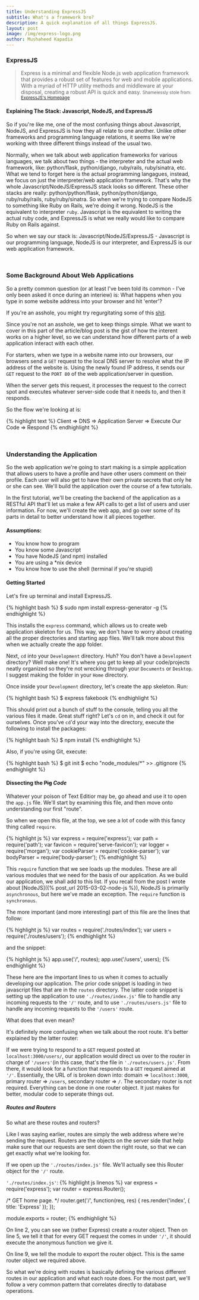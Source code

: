 ```yaml
---
title: Understanding ExpressJS
subtitle: What's a framework bro? 
description: A quick explanation of all things ExpressJS. 
layout: post
image: /img/express-logo.png
author: Mushaheed Kapadia
---
```


### ExpressJS

> Express is a minimal and flexible Node.js web application framework that provides a robust set of features for web and mobile applications.
> With a myriad of HTTP utility methods and middleware at your disposal, creating a robust API is quick and easy.
<small>Shamelessly stole from: <a href="http://expressjs.com">ExpressJS's Homepage</a></small>

#### Explaining The Stack: Javascript, NodeJS, and ExpressJS

So if you're like me, one of the most confusing things about Javascript, NodeJS, and ExpressJS is how they all relate to one another. Unlike other frameworks and programming language relations, it seems like we're working with three different things instead of the usual two. 

Normally, when we talk about web application frameworks for various languages, we talk about two things - the interpreter and the actual web framework, like: python/flask, python/django, ruby/rails, ruby/sinatra, etc. What we tend to forget here is the actual programming langagues, instead, we focus on just the interpreter/web application framework. That's why the whole Javascript/NodeJS/ExpressJS stack looks so different. These other stacks are really: python/python/flask, python/python/django, ruby/ruby/rails, ruby/ruby/sinatra. So when we're trying to compare NodeJS to something like Ruby on Rails, we're doing it wrong. NodeJS is the equivalent to interpreter `ruby`. Javascript is the equivalent to writing the actual ruby code, and ExpressJS is what we really would like to compare Ruby on Rails against. 

So when we say our stack is: Javascript/NodeJS/ExpressJS - Javascript is our programming language, NodeJS is our interpreter, and ExpressJS is our web application framework.

<br/>

### Some Background About Web Applications

So a pretty common question (or at least I've been told its common - I've only been asked it once during an interiew) is: What happens when you type in some website address into your browser and hit 'enter'? 

If you're an asshole, you might try regurgitating some of this [shit](https://github.com/alex/what-happens-when). 

Since you're not an asshole, we get to keep things simple. What we want to cover in this part of the article/blog post is the gist of how the interent works on a higher level, so we can understand how different parts of a web application interact with each other. 

For starters, when we type in a website name into our browsers, our browsers send a `GET` request to the local DNS server to resolve what the IP address of the website is. Using the newly found IP address, it sends our `GET` request to the `PORT 80` of the web application/server in question.

When the server gets this request, it processes the request to the correct spot and executes whatever server-side code that it needs to, and then it responds.

So the flow we're looking at is: 

{% highlight text %}
Client => DNS => Application Server => Execute Our Code => Respond
{% endhighlight %}

<br/>

### Understanding the Application

So the web application we're going to start making is a simple application that allows users to have a profile and have other users comment on their profile. Each user will also get to have their own private secrets that only he or she can see. We'll build the application over the course of a few tutorials. 

In the first tutorial, we'll be creating the backend of the application as a RESTful API that'll let us make a few API calls to get a list of users and user information. For now, we'll create the web app, and go over some of its parts in detail to better understand how it all pieces together.

#### Assumptions:
* You know how to program
* You know some Javascript
* You have NodeJS (and npm) installed
* You are using a *nix device
* You know how to use the shell (terminal if you're stupid)

#### Getting Started

Let's fire up terminal and install ExpressJS. 

{% highlight bash %}
$ sudo npm install express-generator -g
{% endhighlight %}

This installs the `express` command, which allows us to create web application skeleton for us. This way, we don't have to worry about creating all the proper directories and starting app files. We'll talk more about this when we actually create the app folder.

Next, `cd` into your `Development` directory. Huh? You don't have a `Development` directory? Well make one! It's where you get to keep all your code/projects neatly organized so they're not wrecking through your `Documents` or `Desktop`. I suggest making the folder in your `Home` directory. 

Once inside your `Development` directory, let's create the app skeleton. Run: 

{% highlight bash %}
$ express fakebook
{% endhighlight %}

This should print out a bunch of stuff to the console, telling you all the various files it made. Great stuff right? Let's `cd` on in, and check it out for ourselves. Once you've `cd`'d your way into the directory, execute the following to install the packages: 

{% highlight bash %}
$ npm install
{% endhighlight %}

Also, if you're using Git, execute: 

{% highlight bash %}
$ git init 
$ echo "node_modules/*" >> .gitignore
{% endhighlight %}

#### Dissecting the <strike>Pig</strike> <em>Code</em>

Whatever your poison of Text Editior may be, go ahead and use it to open the `app.js` file. We'll start by examining this file, and then move onto understanding our first "route".

So when we open this file, at the top, we see a lot of code with this fancy thing called `require`. 

{% highlight js %}
var express = require('express');
var path = require('path');
var favicon = require('serve-favicon');
var logger = require('morgan');
var cookieParser = require('cookie-parser');
var bodyParser = require('body-parser');
{% endhighlight %}

This `require` function that we see loads up the modules. These are all various modules that we need for the basis of our application. As we build our application, we shall add to this list. If you recall from the post I wrote about [NodeJS]({% post_url 2015-03-02-node-js %}), NodeJS is primarily `asynchronous`, but here we've made an exception. The `require` function is `synchronous`. 

The more important (and more interesting) part of this file are the lines that follow: 

{% highlight js %}
var routes = require('./routes/index');
var users = require('./routes/users');
{% endhighlight %}

and the snippet:

{% highlight js %}
app.use('/', routes);
app.use('/users', users);
{% endhighlight %} 

These here are the important lines to us when it comes to actually developing our application. The prior code snippet is loading in two javascript files that are in the `routes` directory. The latter code snippet is setting up the application to use `'./routes/index.js'` file to handle any incoming requests to the `'/'` route, and to use `'./routes/users.js'` file to handle any incoming requests to the `'/users'` route. 

What does that even mean? 

It's definitely more confusing when we talk about the root route. It's better explained by the latter router: 

If we were trying to respond to a `GET` request posted at `localhost:3000/users/`, our application would direct us over to the router in charge of `'/users'`(in this case, that's the file in `'./routes/users.js'`. From there, it would look for a function that responds to a  `GET` request aimed at `'/'`. Essentially, the URL of is broken down into: domain => `localhost:3000`, primary router => `/users`, secondary router => `/`. The secondary router is not required. Everything can be done in one router object. It just makes for better, modular code to seperate things out. 

##### Routes and Routers

So what are these routes and routers? 

Like I was saying earlier, routes are simply the web address where we're sending the request. Routers are the objects on the server side that help make sure that our requests are sent down the right route, so that we can get exactly what we're looking for. 

If we open up the `'./routes/index.js'` file. We'll actually see this Router object for the `'/'` route. 

`'./routes/index.js'`:
{% highlight js linenos %}
var express = require('express');
var router = express.Router();

/* GET home page. */
router.get('/', function(req, res) {
  res.render('index', { title: 'Express' });
});

module.exports = router;
{% endhighlight %}

On line 2, you can see we (rather Express) create a router object. Then on line 5, we tell it that for every GET request the comes in under `'/'`, it should execute the anonymous function we give it. 

On line 9, we tell the module to export the router object. This is the same router object we required above. 

So what we're doing with routes is basically defining the various different routes in our application and what each route does. For the most part, we'll follow a very common pattern that correlates directly to database operations. 
